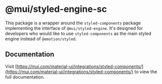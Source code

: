 # @mui/styled-engine-sc

This package is a wrapper around the `styled-components` package implementing the interface of `@mui/styled-engine`.
It's designed for developers who would like to use `styled-components` as the main styled engine instead of `@emotion/styled`.

## Documentation

<!-- #default-branch-switch -->

Visit [https://mui.com/material-ui/integrations/styled-components/](https://mui.com/material-ui/integrations/styled-components/) to view the full documentation.
